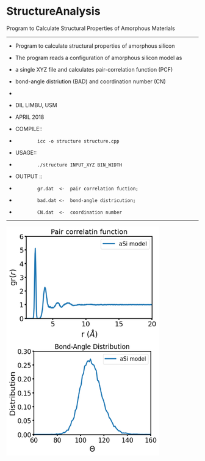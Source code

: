# StructureAnalysis
Program to Calculate Structural Properties of Amorphous Materials
* *******************************************************************************  
 *   Program to calculate structural properties of amorphous silicon
 *   The program reads a configuration of amorphous silicon model as 
 *   a single XYZ file and calculates pair-correlation function (PCF)
 *   bond-angle distriution (BAD) and coordination number (CN)
 *
 *   DIL LIMBU, USM
 *   APRIL 2018
 
 *   COMPILE:: 
 *             icc -o structure structure.cpp
 
 *   USAGE:: 
 *             ./structure INPUT_XYZ BIN_WIDTH
 
 *   OUTPUT :: 
 *             gr.dat  <-  pair correlation fuction;
 *             bad.dat <-  bond-angle districution;
 *             CN.dat  <-  coordination number 
 * *******************************************************************************  

<p>
  <img src="gr.png" width="400" height="300" align=left>
  <img src="bad.png" width="400" height="300" align=left>
</p>
